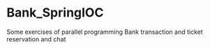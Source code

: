 # Bank_SpringIOC
Some exercises of parallel programming
Bank transaction and ticket reservation and chat
